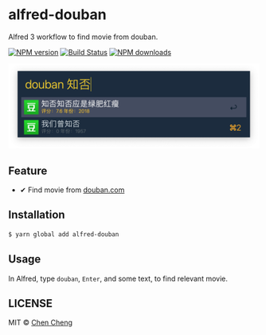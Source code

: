 # alfred-douban

Alfred 3 workflow to find movie from douban.

[![NPM version](https://img.shields.io/npm/v/alfred-douban.svg?style=flat)](https://npmjs.org/package/alfred-douban)
[![Build Status](https://img.shields.io/travis/sorrycc/alfred-douban.svg?style=flat)](https://travis-ci.org/sorrycc/alfred-douban)
[![NPM downloads](http://img.shields.io/npm/dm/alfred-douban.svg?style=flat)](https://npmjs.org/package/alfred-douban)

![](./screenshot.png)

## Feature

- ✔︎ Find movie from [douban.com](https://www.douban.com/)

## Installation

```bash
$ yarn global add alfred-douban
```

## Usage

In Alfred, type `douban`, `Enter`, and some text, to find relevant movie.

## LICENSE

MIT © [Chen Cheng](https://sorrycc.com)
